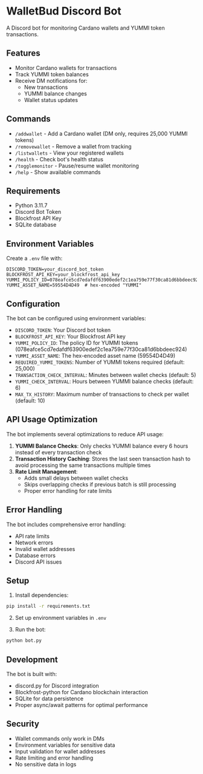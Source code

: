 # WalletBud Discord Bot

A Discord bot for monitoring Cardano wallets and YUMMI token transactions.

## Features

- Monitor Cardano wallets for transactions
- Track YUMMI token balances
- Receive DM notifications for:
  - New transactions
  - YUMMI balance changes
  - Wallet status updates

## Commands

- `/addwallet` - Add a Cardano wallet (DM only, requires 25,000 YUMMI tokens)
- `/removewallet` - Remove a wallet from tracking
- `/listwallets` - View your registered wallets
- `/health` - Check bot's health status
- `/togglemonitor` - Pause/resume wallet monitoring
- `/help` - Show available commands

## Requirements

- Python 3.11.7
- Discord Bot Token
- Blockfrost API Key
- SQLite database

## Environment Variables

Create a `.env` file with:
```env
DISCORD_TOKEN=your_discord_bot_token
BLOCKFROST_API_KEY=your_blockfrost_api_key
YUMMI_POLICY_ID=078eafce5cd7edafdf63900edef2c1ea759e77f30ca81d6bbdeec924
YUMMI_ASSET_NAME=59554D4D49  # hex-encoded "YUMMI"
```

## Configuration

The bot can be configured using environment variables:

- `DISCORD_TOKEN`: Your Discord bot token
- `BLOCKFROST_API_KEY`: Your Blockfrost API key
- `YUMMI_POLICY_ID`: The policy ID for YUMMI tokens (078eafce5cd7edafdf63900edef2c1ea759e77f30ca81d6bbdeec924)
- `YUMMI_ASSET_NAME`: The hex-encoded asset name (59554D4D49)
- `REQUIRED_YUMMI_TOKENS`: Number of YUMMI tokens required (default: 25,000)
- `TRANSACTION_CHECK_INTERVAL`: Minutes between wallet checks (default: 5)
- `YUMMI_CHECK_INTERVAL`: Hours between YUMMI balance checks (default: 6)
- `MAX_TX_HISTORY`: Maximum number of transactions to check per wallet (default: 10)

## API Usage Optimization

The bot implements several optimizations to reduce API usage:

1. **YUMMI Balance Checks**: Only checks YUMMI balance every 6 hours instead of every transaction check
2. **Transaction History Caching**: Stores the last seen transaction hash to avoid processing the same transactions multiple times
3. **Rate Limit Management**: 
   - Adds small delays between wallet checks
   - Skips overlapping checks if previous batch is still processing
   - Proper error handling for rate limits

## Error Handling

The bot includes comprehensive error handling:
- API rate limits
- Network errors
- Invalid wallet addresses
- Database errors
- Discord API issues

## Setup

1. Install dependencies:
```bash
pip install -r requirements.txt
```

2. Set up environment variables in `.env`

3. Run the bot:
```bash
python bot.py
```

## Development

The bot is built with:
- discord.py for Discord integration
- Blockfrost-python for Cardano blockchain interaction
- SQLite for data persistence
- Proper async/await patterns for optimal performance

## Security

- Wallet commands only work in DMs
- Environment variables for sensitive data
- Input validation for wallet addresses
- Rate limiting and error handling
- No sensitive data in logs